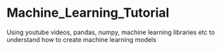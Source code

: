 # Machine_Learning_Tutorial
Using youtube videos, pandas, numpy, machine learning libraries etc to understand how to create machine learning models
